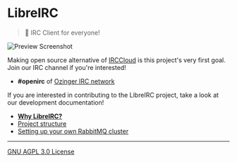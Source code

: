 LibreIRC
========
> :heartbeat: IRC Client for everyone!

![Preview Screenshot](https://libreirc.github.io/img/preview.png)

Making open source alternative of [IRCCloud] is this project's very first goal.
Join our IRC channel if you're interested!

- **#openirc** of [Ozinger IRC network]

If you are interested in contributing to the LibreIRC project, take a look at our
development documentation!

- **[Why LibreIRC?](doc/why-libreirc.md)**
- [Project structure](doc/project-structure.md)
- [Setting up your own RabbitMQ cluster](doc/setting-up-rabbitmq-cluster.md)

--------

[GNU AGPL 3.0 License](LICENSE.md)

[Ozinger IRC network]: http://ozinger.org/
[IRCCloud]: https://www.irccloud.com/
